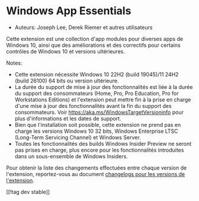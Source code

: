 # Windows App Essentials #

* Auteurs: Joseph Lee, Derek Riemer et autres utilisateurs

Cette extension est une collection d'app modules pour diverses apps de
Windows 10, ainsi que des améliorations et des correctifs pour certains
contrôles de Windows 10 et versions ultérieures.

Notes:

* Cette extension nécessite Windows 10 22H2 (build 19045)/11 24H2 (build
  26100) 64 bits ou version ultérieure.
* La durée du support de mise à jour des fonctionnalités est liée à la durée
  du support des consommateurs (Home, Pro, Pro Education, Pro for
  Workstations Editions) et l'extension peut mettre fin à la prise en charge
  d'une mise à jour des fonctionnalités avant la fin du support des
  consommateurs. Voir <https://aka.ms/WindowsTargetVersioninfo> pour plus
  d'informations et les dates de support.
* Bien que l'installation soit possible, cette extension ne prend pas en
  charge les versions Windows 10 32 bits, Windows Enterprise LTSC (Long-Term
  Servicing Channel) et Windows Server.
* Toutes les fonctionnalités des builds Windows Insider Preview ne seront
  pas prises en charge, plus encore pour les fonctionnalités introduites
  dans un sous-ensemble de Windows Insiders.

Pour obtenir la liste des changements effectuées entre chaque version de
l'extension, reportez-vous au document [changelogs pour les versions de
l'extension][1].

[[!tag dev stable]]

[1]: https://github.com/josephsl/wintenapps/blob/main/changes.md
